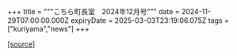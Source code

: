+++
title = """こちら町長室　2024年12月号"""
date = 2024-11-29T07:00:00.000Z
expiryDate = 2025-03-03T23:19:06.075Z
tags = ["kuriyama","news"]
+++


[[source]](https://www.town.kuriyama.hokkaido.jp/site/mayor/30271.html)
